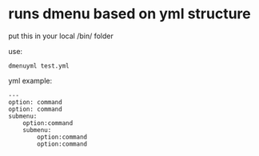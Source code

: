 # runs dmenu based on yml structure

put this in your local /bin/ folder

use:

```
dmenuyml test.yml
```

yml example:
```
---
option: command
option: command
submenu:
	option:command
	submenu:
		option:command
		option:command
```


